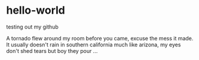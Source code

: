 # hello-world
testing out my github

A tornado flew around my room before you came, excuse the mess it made. It usually doesn't rain in southern california much like arizona, my eyes don't shed tears but boy they pour ...
